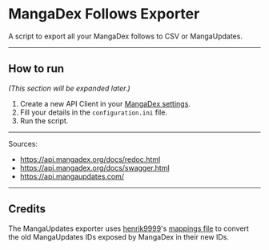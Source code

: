 # MangaDex Follows Exporter

A script to export all your MangaDex follows to CSV or MangaUpdates.

---

## How to run

*(This section will be expanded later.)*

1. Create a new API Client in your [MangaDex settings].
2. Fill your details in the `configuration.ini` file.
3. Run the script.

---

Sources:

* https://api.mangadex.org/docs/redoc.html
* https://api.mangadex.org/docs/swagger.html
* https://api.mangaupdates.com/

---

## Credits

The MangaUpdates exporter uses [henrik9999]'s [mappings file] to convert the old MangaUpdates IDs exposed by MangaDex in their new IDs.

[MangaDex settings]: https://mangadex.org/settings
[henrik9999]: https://github.com/henrik9999
[mappings file]: https://github.com/henrik9999/mangaupdates-old-id-mapping
